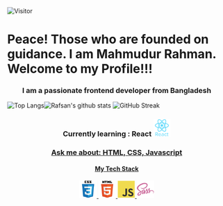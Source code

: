 ## 
![Visitor](https://visitor-badge.laobi.icu/badge?page_id=mahmudurrahman-1.repoName)
# Peace! Those who are founded on guidance. I am Mahmudur Rahman. Welcome to my Profile!!! 
<h3 align="center">I am a passionate frontend developer from Bangladesh</h3>

![Top Langs](https://github-readme-stats.vercel.app/api/top-langs/?username=mahmudurrahman-1)![Rafsan's github stats](https://github-readme-stats.vercel.app/api?username=mahmudurrahman-1&count_private=true)
![GitHub Streak](https://github-readme-streak-stats.herokuapp.com?user=mahmudurrahman-1&hide_border=true&ring=2196F3&fire=2196F3&currStreakLabel=2196F3)

<h3 align="center">Currently learning : React  <a href="https://reactjs.org/" target="_blank" rel="noreferrer"> <img src="https://raw.githubusercontent.com/devicons/devicon/master/icons/react/react-original-wordmark.svg" alt="react" width="40" height="40"/></h3>
<h3 align="center">Ask me about: HTML, CSS, Javascript</h3>

  <h4 align="center">My Tech Stack</h4>

<p align="center"> <a href="https://www.w3schools.com/css/" target="_blank" rel="noreferrer"> <img src="https://raw.githubusercontent.com/devicons/devicon/master/icons/css3/css3-original-wordmark.svg" alt="css3" width="40" height="40"/> </a> <a href="https://www.w3.org/html/" target="_blank" rel="noreferrer"> <img src="https://raw.githubusercontent.com/devicons/devicon/master/icons/html5/html5-original-wordmark.svg" alt="html5" width="40" height="40"/> </a> <a href="https://developer.mozilla.org/en-US/docs/Web/JavaScript" target="_blank" rel="noreferrer"> <img src="https://raw.githubusercontent.com/devicons/devicon/master/icons/javascript/javascript-original.svg" alt="javascript" width="40" height="40"/> </a> </a> <a href="https://sass-lang.com" target="_blank" rel="noreferrer"> <img src="https://raw.githubusercontent.com/devicons/devicon/master/icons/sass/sass-original.svg" alt="sass" width="40" height="40"/> </a> </p>
